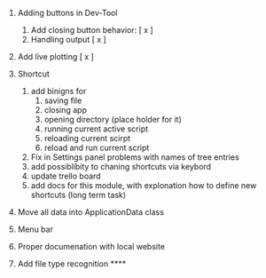 

1) Adding buttons in Dev-Tool
   1) Add closing button behavior: [ x ]
   2) Handling output [ x ]
2) Add live plotting [ x ]
3) Shortcut
   1) add binigns for
      1) saving file
      2) closing app
      3) opening directory (place holder for it)
      4) running current active script
      5) reloading current scirpt
      6) reload and run current script
   2) Fix in Settings panel problems with names of tree entries
   3) add possiblibity to chaning shortcuts via keybord
   4) update trello board
   5) add docs for this module, with explonation how to define new shortcuts (long term task)

4) Move all data into ApplicationData class
5) Menu bar
6) Proper documenation with local website


3) Add file type recognition <!-- Partially done-->****